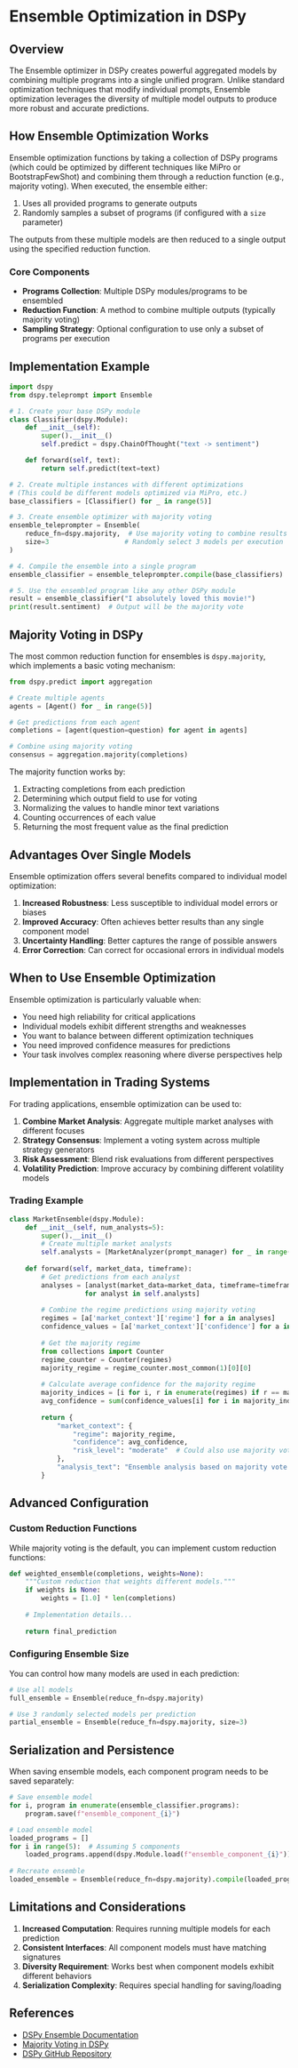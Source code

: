 # Ensemble Optimization in DSPy

## Overview

The Ensemble optimizer in DSPy creates powerful aggregated models by combining multiple programs into a single unified program. Unlike standard optimization techniques that modify individual prompts, Ensemble optimization leverages the diversity of multiple model outputs to produce more robust and accurate predictions.

## How Ensemble Optimization Works

Ensemble optimization functions by taking a collection of DSPy programs (which could be optimized by different techniques like MiPro or BootstrapFewShot) and combining them through a reduction function (e.g., majority voting). When executed, the ensemble either:

1. Uses all provided programs to generate outputs
2. Randomly samples a subset of programs (if configured with a `size` parameter)

The outputs from these multiple models are then reduced to a single output using the specified reduction function.

### Core Components

- **Programs Collection**: Multiple DSPy modules/programs to be ensembled
- **Reduction Function**: A method to combine multiple outputs (typically majority voting)
- **Sampling Strategy**: Optional configuration to use only a subset of programs per execution

## Implementation Example

```python
import dspy
from dspy.teleprompt import Ensemble

# 1. Create your base DSPy module
class Classifier(dspy.Module):
    def __init__(self):
        super().__init__()
        self.predict = dspy.ChainOfThought("text -> sentiment")

    def forward(self, text):
        return self.predict(text=text)

# 2. Create multiple instances with different optimizations
# (This could be different models optimized via MiPro, etc.)
base_classifiers = [Classifier() for _ in range(5)]

# 3. Create ensemble optimizer with majority voting
ensemble_teleprompter = Ensemble(
    reduce_fn=dspy.majority,  # Use majority voting to combine results
    size=3                   # Randomly select 3 models per execution
)

# 4. Compile the ensemble into a single program
ensemble_classifier = ensemble_teleprompter.compile(base_classifiers)

# 5. Use the ensembled program like any other DSPy module
result = ensemble_classifier("I absolutely loved this movie!")
print(result.sentiment)  # Output will be the majority vote
```

## Majority Voting in DSPy

The most common reduction function for ensembles is `dspy.majority`, which implements a basic voting mechanism:

```python
from dspy.predict import aggregation

# Create multiple agents
agents = [Agent() for _ in range(5)]

# Get predictions from each agent
completions = [agent(question=question) for agent in agents]

# Combine using majority voting
consensus = aggregation.majority(completions)
```

The majority function works by:

1. Extracting completions from each prediction
2. Determining which output field to use for voting
3. Normalizing the values to handle minor text variations
4. Counting occurrences of each value
5. Returning the most frequent value as the final prediction

## Advantages Over Single Models

Ensemble optimization offers several benefits compared to individual model optimization:

1. **Increased Robustness**: Less susceptible to individual model errors or biases
2. **Improved Accuracy**: Often achieves better results than any single component model
3. **Uncertainty Handling**: Better captures the range of possible answers
4. **Error Correction**: Can correct for occasional errors in individual models

## When to Use Ensemble Optimization

Ensemble optimization is particularly valuable when:

- You need high reliability for critical applications
- Individual models exhibit different strengths and weaknesses
- You want to balance between different optimization techniques
- You need improved confidence measures for predictions
- Your task involves complex reasoning where diverse perspectives help

## Implementation in Trading Systems

For trading applications, ensemble optimization can be used to:

1. **Combine Market Analysis**: Aggregate multiple market analyses with different focuses
2. **Strategy Consensus**: Implement a voting system across multiple strategy generators
3. **Risk Assessment**: Blend risk evaluations from different perspectives
4. **Volatility Prediction**: Improve accuracy by combining different volatility models

### Trading Example

```python
class MarketEnsemble(dspy.Module):
    def __init__(self, num_analysts=5):
        super().__init__()
        # Create multiple market analysts
        self.analysts = [MarketAnalyzer(prompt_manager) for _ in range(num_analysts)]
        
    def forward(self, market_data, timeframe):
        # Get predictions from each analyst
        analyses = [analyst(market_data=market_data, timeframe=timeframe) 
                   for analyst in self.analysts]
        
        # Combine the regime predictions using majority voting
        regimes = [a['market_context']['regime'] for a in analyses]
        confidence_values = [a['market_context']['confidence'] for a in analyses]
        
        # Get the majority regime
        from collections import Counter
        regime_counter = Counter(regimes)
        majority_regime = regime_counter.most_common(1)[0][0]
        
        # Calculate average confidence for the majority regime
        majority_indices = [i for i, r in enumerate(regimes) if r == majority_regime]
        avg_confidence = sum(confidence_values[i] for i in majority_indices) / len(majority_indices)
        
        return {
            "market_context": {
                "regime": majority_regime,
                "confidence": avg_confidence,
                "risk_level": "moderate"  # Could also use majority voting here
            },
            "analysis_text": "Ensemble analysis based on majority vote."
        }
```

## Advanced Configuration

### Custom Reduction Functions

While majority voting is the default, you can implement custom reduction functions:

```python
def weighted_ensemble(completions, weights=None):
    """Custom reduction that weights different models."""
    if weights is None:
        weights = [1.0] * len(completions)
    
    # Implementation details...
    
    return final_prediction
```

### Configuring Ensemble Size

You can control how many models are used in each prediction:

```python
# Use all models
full_ensemble = Ensemble(reduce_fn=dspy.majority)

# Use 3 randomly selected models per prediction
partial_ensemble = Ensemble(reduce_fn=dspy.majority, size=3)
```

## Serialization and Persistence

When saving ensemble models, each component program needs to be saved separately:

```python
# Save ensemble model
for i, program in enumerate(ensemble_classifier.programs):
    program.save(f"ensemble_component_{i}")

# Load ensemble model
loaded_programs = []
for i in range(5):  # Assuming 5 components
    loaded_programs.append(dspy.Module.load(f"ensemble_component_{i}"))
    
# Recreate ensemble
loaded_ensemble = Ensemble(reduce_fn=dspy.majority).compile(loaded_programs)
```

## Limitations and Considerations

1. **Increased Computation**: Requires running multiple models for each prediction
2. **Consistent Interfaces**: All component models must have matching signatures
3. **Diversity Requirement**: Works best when component models exhibit different behaviors
4. **Serialization Complexity**: Requires special handling for saving/loading

## References

- [DSPy Ensemble Documentation](https://dspy.ai/deep-dive/optimizers/Ensemble)
- [Majority Voting in DSPy](https://medium.com/@JacekWo/majority-voting-07de046af3dc)
- [DSPy GitHub Repository](https://github.com/stanfordnlp/dspy)